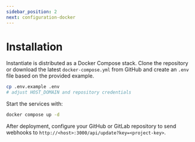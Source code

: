 ```yaml
---
sidebar_position: 2
next: configuration-docker
---
```


# Installation

Instantiate is distributed as a Docker Compose stack. Clone the repository or download the latest `docker-compose.yml` from GitHub and create an `.env` file based on the provided example.

```bash
cp .env.example .env
# adjust HOST_DOMAIN and repository credentials
```

Start the services with:

```bash
docker compose up -d
```

After deployment, configure your GitHub or GitLab repository to send webhooks to `http://<host>:3000/api/update?key=<project-key>`.
